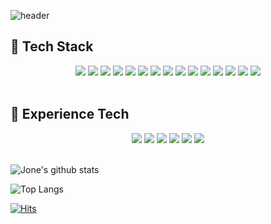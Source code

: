 <!--
**Jone4865/Jone4865** is a ✨ _special_ ✨ repository because its `README.md` (this file) appears on your GitHub profile.

Here are some ideas to get you started:

- 🔭 I’m currently working on ...
- 🌱 I’m currently learning ...
- 👯 I’m looking to collaborate on ...
- 🤔 I’m looking for help with ...
- 💬 Ask me about ...
- 📫 How to reach me: ...
- 😄 Pronouns: ...
- ⚡ Fun fact: ...
-->
![header](https://capsule-render.vercel.app/api?type=wave&color=auto&height=300&section=header&text=Jone's%20Github&fontSize=90)

## 🔖 Tech Stack
<center>
<div style="display: inline;">
<img src="https://img.shields.io/badge/react-F31559?style=for-the-badge&logo=react&logoColor=white">
<img src="https://img.shields.io/badge/nextdotjs-FFB07F?style=for-the-badge&logo=nextdotjs&logoColor=white">
<img src="https://img.shields.io/badge/typescript-FFECAF?style=for-the-badge&logo=typescript&logoColor=white">
<img src="https://img.shields.io/badge/sass-green?style=for-the-badge&logo=sass&logoColor=white">
<img src="https://img.shields.io/badge/styled_components-8CC0DE?style=for-the-badge&logo=styledcomponents&logoColor=white">
</div>
<div style="display: inline;">
<img src="https://img.shields.io/badge/antdesign-indigo?style=for-the-badge&logo=antdesign&logoColor=white">
<img src="https://img.shields.io/badge/css3-pupple?style=for-the-badge&logo=css3&logoColor=white">
<img src="https://img.shields.io/badge/html5-red?style=for-the-badge&logo=html5&logoColor=white">
<div style="display: inline;">
</div>
<div style="display: inline;">
<img src="https://img.shields.io/badge/apollographql-61DAFB?style=for-the-badge&logo=apollographql&logoColor=white">
<img src="https://img.shields.io/badge/socket.io-gray?style=for-the-badge&logo=socket.io&logoColor=white"/>
<img src="https://img.shields.io/badge/axios-6236FF?style=for-the-badge&logo=axios&logoColor=white">
<img src="https://img.shields.io/badge/dotenv-3b0707aa?style=for-the-badge&logo=dotenv&logoColor=CC6699"/>
</div>
<div style="display: inline;">
<img src="https://img.shields.io/badge/visualstudio-007acc?style=for-the-badge&logo=visualstudio&logoColor=white">
<img src="https://img.shields.io/badge/github-181717?style=for-the-badge&logo=github&logoColor=white">
<img src="https://img.shields.io/badge/sourcetree-E2F6CA?style=for-the-badge&logo=sourcetree&logoColor=white">
</div>
</center>
<br>

## 🔖 Experience Tech
<center>
<div style="display: inline;">
<img src="https://img.shields.io/badge/redux_toolkit-764ABC?style=for-the-badge&logo=redux&logoColor=white">
<img src="https://img.shields.io/badge/storybook-pink?style=for-the-badge&logo=storybook&logoColor=white">
<img src="https://img.shields.io/badge/amazons3-F7DF1E?style=for-the-badge&logo=amazons3&logoColor=black">
<img src="https://img.shields.io/badge/amazonAWS-FDFFAE?style=for-the-badge&logo=amazonAWS&logoColor=black">
<img src="https://img.shields.io/badge/flutter-007396?style=flat-square&logo=flutter&logoColor=white">
<img src="https://img.shields.io/badge/react-native?style=for-the-badge&logo=react-native&logoColor=black">
</div>
</center>
<br>

![Jone's github stats](https://github-readme-stats.vercel.app/api?username=Jone4865&show_icons=true&count_private=true&bg_color=30,96a5e2b7,e29696b7&text_color=ffffff&title_color=ffffff&icon_color=ffffff)

![Top Langs](https://github-readme-stats.vercel.app/api/top-langs/?username=Jone4865&layout=compact&bg_color=30,96a5e2b7,e29696b7&text_color=ffffff&title_color=ffffff&icon_color=ffffff)

[![Hits](https://hits.seeyoufarm.com/api/count/incr/badge.svg?url=https%3A%2F%2Fgithub.com%2FJone4865%2Fhit-counter&count_bg=%23F6E458&title_bg=%23555555&icon=awesomelists.svg&icon_color=%23E7E7E7&title=hits&edge_flat=false)](https://hits.seeyoufarm.com)
